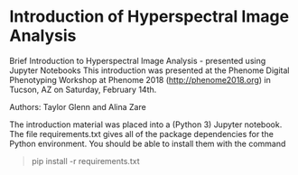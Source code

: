 # Introduction of Hyperspectral Image Analysis
Brief Introduction to Hyperspectral Image Analysis - presented using Jupyter Notebooks
This introduction was presented at the Phenome Digital Phenotyping Workshop at Phenome 2018 (http://phenome2018.org) in Tucson, AZ on Saturday, February 14th. 

Authors: Taylor Glenn and Alina Zare

The introduction material was placed into a (Python 3) Jupyter notebook. The file requirements.txt gives all of the package dependencies for the Python environment. You should be able to install them with the command

> pip install -r requirements.txt
